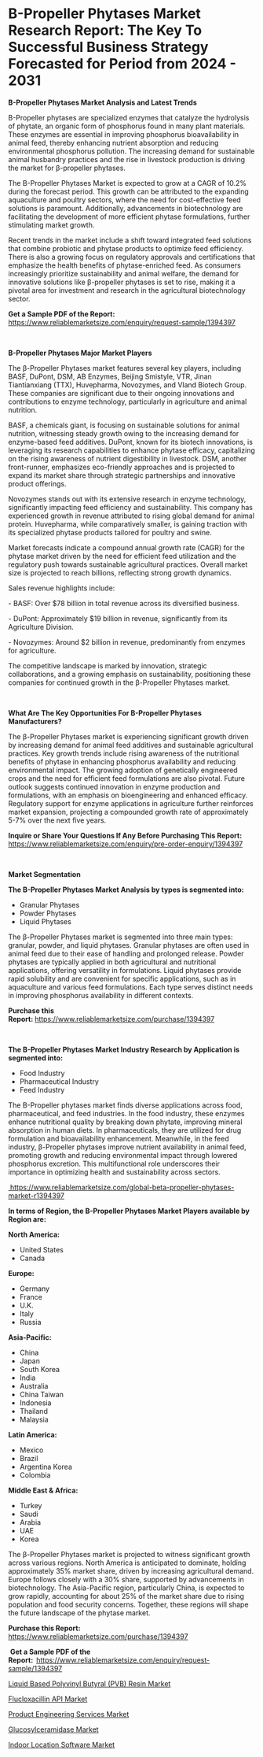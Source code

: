 <p><h1>Β-Propeller Phytases Market Research Report: The Key To Successful Business Strategy Forecasted for Period from 2024 - 2031</h1></p><p><strong>Β-Propeller Phytases Market Analysis and Latest Trends</strong></p>
<p><p>Β-Propeller phytases are specialized enzymes that catalyze the hydrolysis of phytate, an organic form of phosphorus found in many plant materials. These enzymes are essential in improving phosphorus bioavailability in animal feed, thereby enhancing nutrient absorption and reducing environmental phosphorus pollution. The increasing demand for sustainable animal husbandry practices and the rise in livestock production is driving the market for β-propeller phytases.</p><p>The Β-Propeller Phytases Market is expected to grow at a CAGR of 10.2% during the forecast period. This growth can be attributed to the expanding aquaculture and poultry sectors, where the need for cost-effective feed solutions is paramount. Additionally, advancements in biotechnology are facilitating the development of more efficient phytase formulations, further stimulating market growth.</p><p>Recent trends in the market include a shift toward integrated feed solutions that combine probiotic and phytase products to optimize feed efficiency. There is also a growing focus on regulatory approvals and certifications that emphasize the health benefits of phytase-enriched feed. As consumers increasingly prioritize sustainability and animal welfare, the demand for innovative solutions like β-propeller phytases is set to rise, making it a pivotal area for investment and research in the agricultural biotechnology sector.</p></p>
<p><strong>Get a Sample PDF of the Report:&nbsp;</strong> <a href="https://www.reliablemarketsize.com/enquiry/request-sample/1394397">https://www.reliablemarketsize.com/enquiry/request-sample/1394397</a></p>
<p>&nbsp;</p>
<p><strong>Β-Propeller Phytases Major Market Players</strong></p>
<p><p>The β-Propeller Phytases market features several key players, including BASF, DuPont, DSM, AB Enzymes, Beijing Smistyle, VTR, Jinan Tiantianxiang (TTX), Huvepharma, Novozymes, and Vland Biotech Group. These companies are significant due to their ongoing innovations and contributions to enzyme technology, particularly in agriculture and animal nutrition.</p><p>BASF, a chemicals giant, is focusing on sustainable solutions for animal nutrition, witnessing steady growth owing to the increasing demand for enzyme-based feed additives. DuPont, known for its biotech innovations, is leveraging its research capabilities to enhance phytase efficacy, capitalizing on the rising awareness of nutrient digestibility in livestock. DSM, another front-runner, emphasizes eco-friendly approaches and is projected to expand its market share through strategic partnerships and innovative product offerings.</p><p>Novozymes stands out with its extensive research in enzyme technology, significantly impacting feed efficiency and sustainability. This company has experienced growth in revenue attributed to rising global demand for animal protein. Huvepharma, while comparatively smaller, is gaining traction with its specialized phytase products tailored for poultry and swine.</p><p>Market forecasts indicate a compound annual growth rate (CAGR) for the phytase market driven by the need for efficient feed utilization and the regulatory push towards sustainable agricultural practices. Overall market size is projected to reach billions, reflecting strong growth dynamics.</p><p>Sales revenue highlights include:</p><p>- BASF: Over $78 billion in total revenue across its diversified business.</p><p>- DuPont: Approximately $19 billion in revenue, significantly from its Agriculture Division.</p><p>- Novozymes: Around $2 billion in revenue, predominantly from enzymes for agriculture.</p><p>The competitive landscape is marked by innovation, strategic collaborations, and a growing emphasis on sustainability, positioning these companies for continued growth in the β-Propeller Phytases market.</p></p>
<p>&nbsp;</p>
<p><strong>What Are The Key Opportunities For Β-Propeller Phytases Manufacturers?</strong></p>
<p><p>The β-Propeller Phytases market is experiencing significant growth driven by increasing demand for animal feed additives and sustainable agricultural practices. Key growth trends include rising awareness of the nutritional benefits of phytase in enhancing phosphorus availability and reducing environmental impact. The growing adoption of genetically engineered crops and the need for efficient feed formulations are also pivotal. Future outlook suggests continued innovation in enzyme production and formulations, with an emphasis on bioengineering and enhanced efficacy. Regulatory support for enzyme applications in agriculture further reinforces market expansion, projecting a compounded growth rate of approximately 5-7% over the next five years.</p></p>
<p><strong>Inquire or Share Your Questions If Any Before Purchasing This Report:</strong> <a href="https://www.reliablemarketsize.com/enquiry/pre-order-enquiry/1394397">https://www.reliablemarketsize.com/enquiry/pre-order-enquiry/1394397</a></p>
<p>&nbsp;</p>
<p><strong>Market Segmentation</strong></p>
<p><strong>The Β-Propeller Phytases Market Analysis by types is segmented into:</strong></p>
<p><ul><li>Granular Phytases</li><li>Powder Phytases</li><li>Liquid Phytases</li></ul></p>
<p><p>The β-Propeller Phytases market is segmented into three main types: granular, powder, and liquid phytases. Granular phytases are often used in animal feed due to their ease of handling and prolonged release. Powder phytases are typically applied in both agricultural and nutritional applications, offering versatility in formulations. Liquid phytases provide rapid solubility and are convenient for specific applications, such as in aquaculture and various feed formulations. Each type serves distinct needs in improving phosphorus availability in different contexts.</p></p>
<p><strong>Purchase this Report:&nbsp;</strong><a href="https://www.reliablemarketsize.com/purchase/1394397">https://www.reliablemarketsize.com/purchase/1394397</a></p>
<p>&nbsp;</p>
<p><strong>The Β-Propeller Phytases Market Industry Research by Application is segmented into:</strong></p>
<p><ul><li>Food Industry</li><li>Pharmaceutical Industry</li><li>Feed Industry</li></ul></p>
<p><p>The Β-Propeller phytases market finds diverse applications across food, pharmaceutical, and feed industries. In the food industry, these enzymes enhance nutritional quality by breaking down phytate, improving mineral absorption in human diets. In pharmaceuticals, they are utilized for drug formulation and bioavailability enhancement. Meanwhile, in the feed industry, β-Propeller phytases improve nutrient availability in animal feed, promoting growth and reducing environmental impact through lowered phosphorus excretion. This multifunctional role underscores their importance in optimizing health and sustainability across sectors.</p></p>
<p><a href="https://www.reliablemarketsize.com/global-beta-propeller-phytases-market-r1394397">&nbsp;https://www.reliablemarketsize.com/global-beta-propeller-phytases-market-r1394397</a></p>
<p><strong>In terms of Region, the Β-Propeller Phytases Market Players available by Region are:</strong></p>
<p>
    <p> <strong> North America: </strong>
        <ul>
            <li>United States</li>
            <li>Canada</li>
        </ul>
        </p> 
    <p> <strong> Europe: </strong>
        <ul>
            <li>Germany</li>
            <li>France</li>
            <li>U.K.</li>
            <li>Italy</li>
            <li>Russia</li>
        </ul>
        </p> 
    <p> <strong> Asia-Pacific: </strong>
        <ul>
            <li>China</li>
            <li>Japan</li>
            <li>South Korea</li>
            <li>India</li>
            <li>Australia</li>
            <li>China Taiwan</li>
            <li>Indonesia</li>
            <li>Thailand</li>
            <li>Malaysia</li>
        </ul>
        </p> 
    <p> <strong> Latin America: </strong>
        <ul>
            <li>Mexico</li>
            <li>Brazil</li>
            <li>Argentina Korea</li>
            <li>Colombia</li>
        </ul>
        </p> 
    <p> <strong> Middle East & Africa: </strong>
        <ul>
            <li>Turkey</li>
            <li>Saudi</li>
            <li>Arabia</li>
            <li>UAE</li>
            <li>Korea</li>
        </ul>
    </p>
    </p>
<p><p>The β-Propeller Phytases market is projected to witness significant growth across various regions. North America is anticipated to dominate, holding approximately 35% market share, driven by increasing agricultural demand. Europe follows closely with a 30% share, supported by advancements in biotechnology. The Asia-Pacific region, particularly China, is expected to grow rapidly, accounting for about 25% of the market share due to rising population and food security concerns. Together, these regions will shape the future landscape of the phytase market.</p></p>
<p><strong>Purchase this Report: </strong><a href="https://www.reliablemarketsize.com/purchase/1394397">https://www.reliablemarketsize.com/purchase/1394397</a></p>
<p>&nbsp;<strong>Get a Sample PDF of the Report:&nbsp;&nbsp;</strong><a href="https://www.reliablemarketsize.com/enquiry/request-sample/1394397">https://www.reliablemarketsize.com/enquiry/request-sample/1394397</a></p>
<p><strong></strong></p>
<p><p><a href="https://issuu.com/reportprime-2/docs/liquid-based-polyvinyl-butyral-pvb-_de49aa37c7fa16">Liquid Based Polyvinyl Butyral (PVB) Resin Market</a></p><p><a href="https://issuu.com/reportprime-2/docs/flucloxacillin-api-market-size-2030_a8b9c677c4f56a">Flucloxacillin API Market</a></p><p><a href="https://www.linkedin.com/pulse/what-current-future-prospects-product-engineering-services-92jyf?trackingId=we5vHnflSz6UUun4nR7isQ%3D%3D">Product Engineering Services Market</a></p><p><a href="https://www.linkedin.com/pulse/analyzing-glucosylceramidase-market-dynamics-growth-drivers-u4lde?trackingId=XbhKSE1%2FT%2F2X%2FgsMRmgLaQ%3D%3D">Glucosylceramidase Market</a></p><p><a href="https://www.linkedin.com/pulse/unveiling-market-trends-global-indoor-location-software-growth-mivgf?trackingId=5PqynwsHT4GbZTHioLES%2Bg%3D%3D">Indoor Location Software Market</a></p></p>